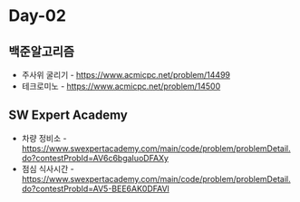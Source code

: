 # Day-02
## 백준알고리즘
* 주사위 굴리기 - https://www.acmicpc.net/problem/14499
* 테크로미노 - https://www.acmicpc.net/problem/14500
## SW Expert Academy
* 차량 정비소 - https://www.swexpertacademy.com/main/code/problem/problemDetail.do?contestProbId=AV6c6bgaIuoDFAXy
* 점심 식사시간 - https://www.swexpertacademy.com/main/code/problem/problemDetail.do?contestProbId=AV5-BEE6AK0DFAVl

